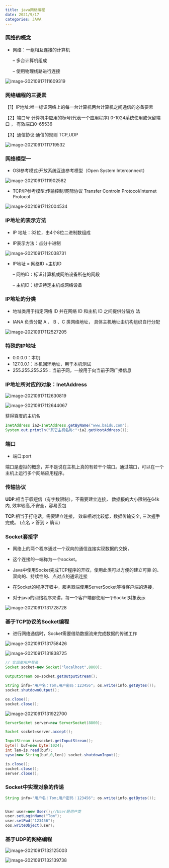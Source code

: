 ```yaml
---
title: java网络编程
date: 2021/9/17
categories: JAVA
---
```


### 网络的概念

- 网络：一组相互连接的计算机

  – 多台计算机组成

  – 使用物理线路进行连接

![image-20210917111609319](/image/java网络编程/image-20210917111609319.png)

<!-- more -->

### 网络编程的三要素

【1】IP地址:唯一标识网络上的每一台计算机两台计算机之间通信的必备要素 

【2】端口号 计算机中应用的标号(代表一个应用程序) 0-1024系统使用或保留端口 ， 有效端口0-65536 

【3】通信协议:通信的规则 TCP,UDP

![image-20210917111719532](/image/java网络编程/image-20210917111719532.png)

### 网络模型一

- OSI参考模式:开放系统互连参考模型（Open System Interconnect）

![image-20210917111902582](/image/java网络编程/image-20210917111902582.png)

- TCP/IP参考模型:传输控制/网际协议 Transfer Controln Protocol/Internet Protocol

![image-20210917112004534](/image/java网络编程/image-20210917112004534.png)

### IP地址的表示方法

- IP 地址：32位，由4个8位二进制数组成 

- IP表示方法：点分十进制

![image-20210917112038731](/image/java网络编程/image-20210917112038731.png)

- IP地址 = 网络ID +主机ID

  – 网络ID：标识计算机或网络设备所在的网段

  – 主机ID：标识特定主机或网络设备

### IP地址的分类

- 地址类用于指定网络 ID 并在网络 ID 和主机 ID 之间提供分隔方 法

- IANA 负责分配 A 、 B 、C 类网络地址， 具体主机地址由机构组织自行分配

![image-20210917112527205](/image/java网络编程/image-20210917112527205.png)

### 特殊的IP地址

- 0.0.0.0：本机 
- 127.0.0.1：本机回环地址，用于本机测试 
- 255.255.255.255：当前子网，一般用于向当前子网广播信息

### IP地址所对应的对象：InetAddress

![image-20210917112630819](/image/java网络编程/image-20210917112630819.png)

![image-20210917112644067](/image/java网络编程/image-20210917112644067.png)

获得百度的主机名

```java
InetAddress ia2=InetAddress.getByName("www.baidu.com"); 
System.out.println("其它主机名称:"+ia2.getHostAddress());
```

### 端口

- 端口:port

 端口是虚拟的概念，并不是说在主机上真的有若干个端口。通过端口，可以在一个主机上运行多个网络应用程序。

### 传输协议

**UDP**:相当于収短信（有字数限制），不需要建立连接， 数据报的大小限制在64k内, 效率较高,不安全，容易丢包 

**TCP**:相当于打电话，需要建立连接， 效率相对比较低，数据传输安全, 三次握手完成。 (点名 > 答到 > 确认)

### Socket套接字

- 网络上的两个程序通过一个双向的通信连接实现数据的交换，

- 这个连接的一端称为一个socket。

- Java中使用Socket完成TCP程序的开収，使用此类可以方便的建立可靠 的、双向的、持续性的、点对点的通讯连接

- 在Socket的程序开収中，服务器端使用ServerSocket等待客户端的连接，

- 对于java的网络程序来讲，每一个客户端都使用一个Socket对象表示

![image-20210917131728728](/image/java网络编程/image-20210917131728728.png)

### 基于TCP协议的Socket编程

- 进行网络通信时，Socket需要借助数据流来完成数据的传递工作

![image-20210917131758426](/image/java网络编程/image-20210917131758426.png)

![image-20210917131838725](/image/java网络编程/image-20210917131838725.png)

```java
// 实现单用户登录
Socket socket=new Socket("localhost",8800);

OutputStream os=socket.getOutputStream();

String info="用户名：Tom;用户密码：123456"; os.write(info.getBytes());
socket.shutdownOutput();

os.close(); 
socket.close();
```

![image-20210917131922700](/image/java网络编程/image-20210917131922700.png)

```java
ServerSocket server=new ServerSocket(8800);

Socket socket=server.accept();

InputStream is=socket.getInputStream(); 
byte[] buf=new byte[1024]; 
int len=is.read(buf); 
syso(new String(buf,0,len)) socket.shutdownInput();

is.close(); 
socket.close(); 
server.close();
```

### Socket中实现对象的传递

```java
String info="用户名：Tom;用户密码：123456"; os.write(info.getBytes());


User user=new User();//User是用户类
user.setLoginName("Tom"); 
user.setPwd("123456"); 
oos.writeObject(user);

```

### 基于UDP的网络编程

![image-20210917132125003](/image/java网络编程/image-20210917132125003.png)

![image-20210917132139738](/image/java网络编程/image-20210917132139738.png)